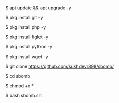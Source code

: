 #
$ apt update && apt upgrade -y 


$ pkg install git -y

$ pkg install php -y


$ pkg install figlet -y 


$ pkg install python -y


$ pkg install wget -y



$ git clone https://github.com/sukhdevr898/sbomb/


$ cd sbomb


$ chmod +x *


$ bash sbomb.sh

